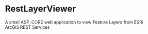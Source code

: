 # RestLayerViewer
A small ASP .CORE web application to view Feature Layers from ESRI ArcGIS REST Services
